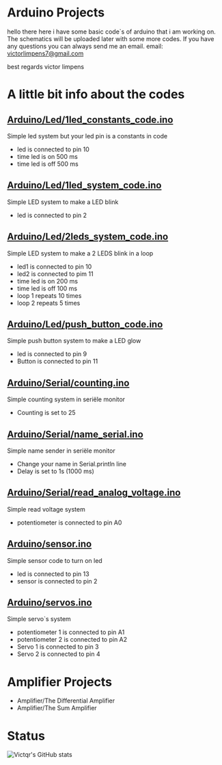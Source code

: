 #  Arduino Projects

hello there here i have some basic code`s of arduino that i am working on. 
The schematics will be uploaded later with some more codes.
If you have any questions you can always send me an email.
email: victorlimpens7@gmail.com

best regards victor limpens

# A little bit info about the codes

## [__Arduino/Led/1led_constants_code.ino__](https://github.com/Victqr/projects/blob/main/Arduino/Led/1led_constants_code.ino)

Simple led system but your led pin is a constants in code
- led is connected to pin 10
- time led is on 500 ms
- time led is off 500 ms

## [__Arduino/Led/1led_system_code.ino__](https://github.com/Victqr/projects/blob/main/Arduino/Led/1led_system_code.ino)

Simple LED system to make a LED blink
- led is connected to pin 2

## [__Arduino/Led/2leds_system_code.ino__](https://github.com/Victqr/projects/blob/main/Arduino/Led/2leds_system_code.ino)

Simple LED system to make a 2 LEDS blink in a loop
- led1 is connected to pin 10
- led2 is connected to pim 11
- time led is on 200 ms
- time led is off 100 ms
- loop 1 repeats 10 times 
- loop 2 repeats 5 times

## [__Arduino/Led/push_button_code.ino__](https://github.com/Victqr/projects/blob/main/Arduino/Led/push_button_code.ino)

Simple push button system to make a LED glow     
 - led is connected to pin 9                
 - Button is connected to pin 11

## [__Arduino/Serial/counting.ino__](https://github.com/Victqr/projects/blob/main/Arduino/Serial/counting.ino)

Simple counting system in seriële monitor
 - Counting is set to 25

## [__Arduino/Serial/name_serial.ino__](https://github.com/Victqr/projects/blob/main/Arduino/Serial/name_serial.ino)

Simple name sender in seriële monitor
- Change your name in Serial.println line
- Delay is set to 1s (1000 ms)

## [__Arduino/Serial/read_analog_voltage.ino__](https://github.com/Victqr/projects/blob/main/Arduino/Serial/read_analog_voltage.ino)

Simple read voltage system
 - potentiometer is connected to pin A0

## [__Arduino/sensor.ino__](https://github.com/Victqr/projects/blob/main/Arduino/sensor.ino)

Simple sensor code to turn on led
 - led is connected to pin 13
 - sensor is connected to pin 2

## [__Arduino/servos.ino__](https://github.com/Victqr/projects/blob/main/Arduino/servos.ino)

Simple servo`s system
 - potentiometer 1 is connected to pin A1
 - potentiometer 2 is connected to pin A2
 - Servo 1 is connected to pin 3
 - Servo 2 is connected to pin 4
 

#  Amplifier Projects

 - Amplifier/The Differential Amplifier
 - Amplifier/The Sum Amplifier



# Status
![Victqr's GitHub stats](https://github-readme-stats.vercel.app/api?username=Victqr&show_icons=true&theme=gotham)
